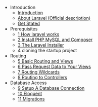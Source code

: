 <!-- docs/_sidebar.md -->

- Introduction
    - [Introduction](/README.md)
    - [About Laravel (Official description)](/laravel_official_readme.md)
    - [Get Stated](/get_started.md)
- Prerequisites
    - [1 How laravel works](prerequisites/1-how-laravel-works.md)
    - [2 Install PHP MySQL and Composer](prerequisites/2-install-php-mysql-and-composer)
    - [3 The Laravel Installer](prerequisites/3-the-laravel-Installer.md)
    - 4 cloning the startup project
- Routing
    - [5 Basic Routing and Views](routing/5-basic-routing-and-views.md)
    - [6 Pass Request Data to Your Views](routing/6-pass-request-data-to-your-views.md)
    - [7 Routing Wildcards](routing/7-routing-wildcards.md)
    - [8 Routing to Controllers](routing/8-routing-to-controllers.md)
- Database Access
    - [9 Setup A Database Connection](database_access/9-setup-a-database-connection.md)
    - [10 Eloquent](database_access/10-eloquent.md)
    - [11 Migrations](database_access/11-migrations.md)
